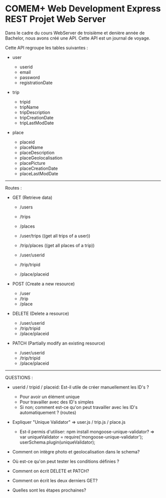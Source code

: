 # COMEM+ Web Development Express REST Projet Web Server

Dans le cadre du cours WebServer de troisième et denière année de Bachelor, nous avons créé une API. Cette API est un journal de voyage.

Cette API regroupe les tables suivantes :

- user
    - userid
    - email
    - password
    - registrationDate
    
- trip
    - tripid
    - tripName
    - tripDescription
    - tripCreationDate
    - tripLastModDate
    
- place
    - placeid
    - placeName
    - placeDescription
    - placeGeolocalisation
    - placePicture
    - placeCreationDate
    - placeLastModDate
    
    
-----------------------------------------------------------------

Routes :

- GET (Retrieve data)
    - /users
    - /trips
    - /places

    - /user/trips ((get all trips of a user))
    - /trip/places ((get all places of a trip))
    
    - /user/userid
    - /trip/tripid
    - /place/placeid

- POST (Create a new resource)
    - /user
    - /trip
    - /place

- DELETE (Delete a resource)
    - /user/userid
    - /trip/tripid
    - /place/placeid

- PATCH (Partially modify an existing resource)
    - /user/userid
    - /trip/tripid
    - /place/placeid


-----------------------------------------------------------------

QUESTIONS :

- userid / tripid / placeid: Est-il utile de créer manuellement les ID's ?
    - Pour avoir un élément unique
    - Pour travailler avec des ID's simples
    - Si non; comment est-ce qu'on peut travailler avec les ID's automatiquement ? (routes)
    
- Expliquer "Unique Validator" => user.js / trip.js / place.js
    - Est-il permis d'utiliser: npm install mongoose-unique-validator?
      => var uniqueValidator = require('mongoose-unique-validator');
         userSchema.plugin(uniqueValidator);

- Comment on intègre photo et geolocalisation dans le schema?

- Où est-ce qu'on peut tester les conditions définies ?

- Comment on écrit DELETE et PATCH? 
- Comment on écrit les deux derniers GET?

- Quelles sont les étapes prochaines?